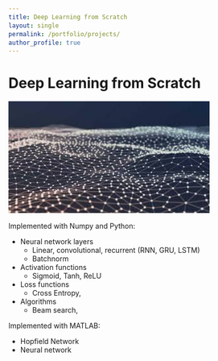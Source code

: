 ```yaml
---
title: Deep Learning from Scratch
layout: single
permalink: /portfolio/projects/
author_profile: true
---
```

# Deep Learning from Scratch
<img src="/assets/images/from_scratch.jpg" alt="img source: https://www.oxy.edu/academics/areas-study/computer-science" title="Deep Learning from Scratch" width="400">

Implemented with Numpy and Python:
- Neural network layers
    - Linear, convolutional, recurrent (RNN, GRU, LSTM)
    - Batchnorm
- Activation functions
    - Sigmoid, Tanh, ReLU
- Loss functions
    - Cross Entropy, 
- Algorithms
    - Beam search,  

Implemented with MATLAB:
- Hopfield Network
- Neural network